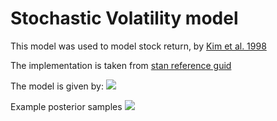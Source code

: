 # Stochastic Volatility model
This model was used to model stock return, by [Kim et al. 1998](https://academic.oup.com/restud/article-abstract/65/3/361/1565336)

The implementation is taken from [stan reference guid](https://mc-stan.org/docs/stan-users-guide/stochastic-volatility-models.html)

The model is given by: 
![](https://raw.githubusercontent.com/YunyiShen/weird-posteriors/master/mushroom/stochastic-volatility/model.png)

Example posterior samples
![](https://raw.githubusercontent.com/YunyiShen/weird-posteriors/master/mushroom/stochastic-volatility/mu_phi.png)
